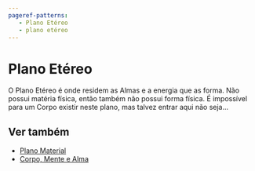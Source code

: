 ```yaml
---
pageref-patterns:
   - Plano Etéreo
   - plano etéreo
---
```

# Plano Etéreo

O Plano Etéreo é onde residem as Almas e a energia que as forma. Não possui matéria física, então também não possui forma física. É impossível para um Corpo existir neste plano, mas talvez entrar aqui não seja...

## Ver também

- [Plano Material](./Plano_Material/index.md)
- [Corpo, Mente e Alma](../Worldbuild/Corpo_alma_mente.md)

